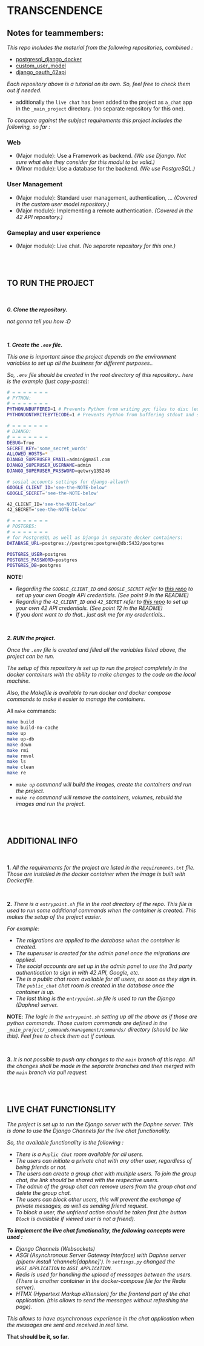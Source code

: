 # TRANSCENDENCE

## **Notes for teammembers:**  

*This repo includes the material from the following repositories, combined :*  

- [postgresql_django_docker](https://github.com/svvoii/postgresql_django_docker)  
- [custom_user_model](https://github.com/svvoii/custom_user_model)  
- [django_oauth_42api](https://github.com/svvoii/django_oauth_42api.git)  

*Each repository above is a tutorial on its own. So, feel free to check them out if needed.*   

- additionally the `live chat` has been added to the project as `a_chat` app in the `_main_project` directory. (no separate repository for this one).  

*To compare against the subject requirements this project includes the following, so far :*  

### Web
- (Major module): Use a Framework as backend. *(We use Django. Not sure what else they consider for this modul to be valid.)*
- (Minor module): Use a database for the backend. *(We use PostgreSQL.)*

### User Management
- (Major module): Standard user management, authentication, ... *(Covered in the custom user model repository.)*
- (Major module): Implementing a remote authentication. *(Covered in the 42 API repository.)*  

### Gameplay and user experience
- (Major module): Live chat. *(No separate repository for this one.)* 

<br><br>

## **TO RUN THE PROJECT**

<br>

***0. Clone the repository.***  

*not gonna tell you how :D*

<br>

***1. Create the `.env` file.***  

*This one is important since the project depends on the environment variables to set up all the business for different purposes..*  

*So, `.env` file should be created in the root directory of this repository.. here is the example (just copy-paste):*

```bash
# = = = = = = =
# PYTHON:
# = = = = = = =
PYTHONUNBUFFERED=1 # Prevents Python from writing pyc files to disc (equivalent to python -B option)
PYTHONDONTWRITEBYTECODE=1 # Prevents Python from buffering stdout and stderr (equivalent to python -u option)

# = = = = = = =
# DJANGO:
# = = = = = = =
DEBUG=True
SECRET_KEY='some_secret_words'
ALLOWED_HOSTS=*
DJANGO_SUPERUSER_EMAIL=admin@gmail.com
DJANGO_SUPERUSER_USERNAME=admin
DJANGO_SUPERUSER_PASSWORD=qetwry135246

# sosial accounts settings for django-allauth
GOOGLE_CLIENT_ID='see-the-NOTE-below'
GOOGLE_SECRET='see-the-NOTE-below'

42_CLIENT_ID='see-the-NOTE-below'
42_SECRET='see-the-NOTE-below'

# = = = = = = =
# POSTGRES:
# = = = = = = =
# for PostgreSQL as well as Django in separate docker containers:
DATABASE_URL=postgres://postgres:postgres@db:5432/postgres

POSTGRES_USER=postgres
POSTGRES_PASSWORD=postgres
POSTGRES_DB=postgres

```

**NOTE:**  
- *Regarding the `GOOGLE_CLIENT_ID` and `GOOGLE_SECRET` refer to [this repo](https://github.com/svvoii/django_oauth_google) to set up your own Google API credentials. (See point 9 in the README)*
- *Regarding the `42_CLIENT_ID` and `42_SECRET` refer to [this repo](https://github.com/svvoii/django_oauth_42api.git) to set up your own 42 API credentials. (See point 12 in the README)*  
- *If you dont want to do that.. just ask me for my credentials..*  

<br>

***2. RUN the project.***  

*Once the `.env` file is created and filled all the variables listed above, the project can be run.*  

*The setup of this repository is set up to run the project completely in the docker containers with the ability to make changes to the code on the local machine.*  

*Also, the Makefile is available to run docker and docker compose commands to make it easier to manage the containers.*  

All `make` commands:  
```bash
make build
make build-no-cache
make up
make up-db
make down
make rmi
make rmvol
make ls
make clean
make re
```

- *`make up` command will build the images, create the containers and run the project.*  
- *`make re` command will remove the containers, volumes, rebuild the images and run the project.*  


<br><br>

## **ADDITIONAL INFO**

<br>

**1.** *All the requirements for the project are listed in the `requirements.txt` file. Those are installed in the docker container when the image is built with Dockerfile.*

<br>

**2.** *There is a `entrypoint.sh` file in the root directory of the repo. This file is used to run some additional commands when the container is created. This makes the setup of the project easier.*  

*For example:*  
- *The migrations are applied to the database when the container is created.*
- *The superuser is created for the admin panel once the migrations are applied.*
- *The social accounts are set up in the admin panel to use the 3rd party authentication to sign in with 42 API, Google, etc.*  
- *The is a public chat room available for all users, as soon as they sign in. The `public_chat` chat room is created in the database once the container is up.*
- *The last thing is the `entrypoint.sh` file is used to run the Django (Daphne) server.*

**NOTE**: *The logic in the `entrypoint.sh` setting up all the above as if those are python commands. Those custom commands are defined in the `_main_project/_commands/management/commands/` directory (should be like this). Feel free to check them out if curious.*  

<br>

**3.** *It is not possible to push any changes to the `main` branch of this repo. All the changes shall be made in the separate branches and then merged with the `main` branch via pull request.*  


<br><br>

## **LIVE CHAT FUNCTIONSLITY**

*The project is set up to run the Django server with the Daphne server. This is done to use the Django Channels for the live chat functionality.*

*So, the available functionality is the following :*  
- *There is a `Puplic Chat` room available for all users.*
- *The users can initiate a private chat with any other user, regardless of being friends or not.*
- *The users can create a group chat with multiple users. To join the group chat, the link should be shared with the respective users.*
- *The admin of the group chat can remove users from the group chat and delete the group chat.*
- *The users can block other users, this will prevent the exchange of private messages, as well as sending friend request.*
- *To block a user, the unfriend action should be taken first (the button `Block` is available if viewed user is not a friend).*

***To implement the live chat functionality, the following concepts were used :***
- *Django Channels (Websockets)*
- *ASGI (Asynchronous Server Gateway Interface) with Daphne server (pipenv install 'channels[daphne]'). In `settings.py` changed the `WSGI_APPLICATION` to `ASGI_APPLICATION`.*
- *Redis is used for handling the upload of messages between the users. (There is another container in the docker-compose file for the Redis server).*
- *HTMX (Hypertext Markup eXtension) for the frontend part of the chat application. (this allows to send the messages without refreshing the page).*

*This allows to have asynchronous experience in the chat application when the messages are sent and received in real time.*


**That should be it, so far.**  

